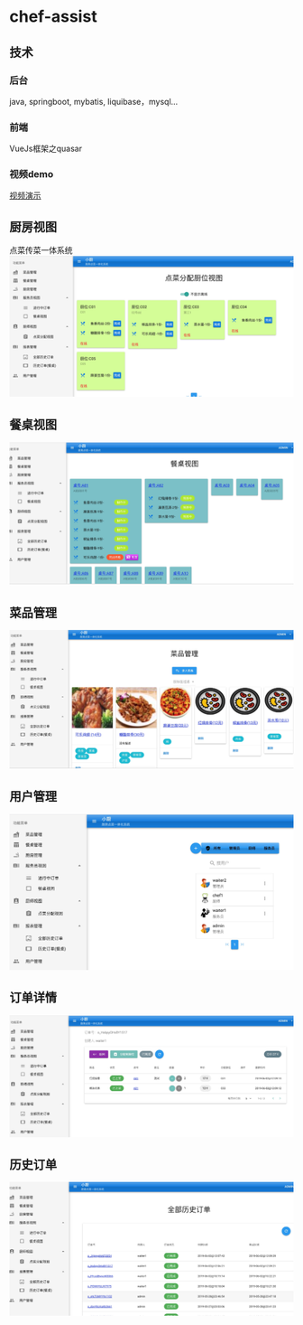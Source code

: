 # chef-assist

## 技术
### 后台
java, springboot, mybatis, liquibase，mysql...
### 前端
VueJs框架之quasar

### 视频demo
 [视频演示](https://v.youku.com/v_show/id_XNDIxMTQ3NTAwMA==.html?spm=a2h3j.8428770.3416059.1 "视频演示")

## 厨房视图
点菜传菜一体系统
![厨房视图](./chufang.png)

## 餐桌视图
![餐桌视图](./canzhuo.png)

## 菜品管理
![菜品管理](./caipin.png)

## 用户管理
![用户管理](./user.png)

## 订单详情
![订单详情](./orderdetail.png)

## 历史订单
![历史订单](./historyorder.png)
